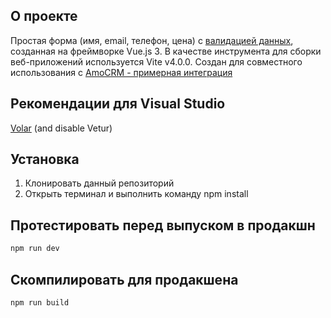 ## О проекте
Простая форма (имя, email, телефон, цена) с <a href="https://vuelidate-next.netlify.app/">валидацией данных</a>, созданная на фреймворке Vue.js 3. В качестве инструмента для сборки веб-приложений используется Vite v4.0.0.
Создан для совместного использования с <a href="https://github.com/temayakovlev/amocrm-simple-integration">AmoCRM - примерная интеграция</a>

## Рекомендации для Visual Studio

[Volar](https://marketplace.visualstudio.com/items?itemName=Vue.volar) (and disable Vetur)

## Установка
1. Клонировать данный репозиторий
2. Открыть терминал и выполнить команду npm install

## Протестировать перед выпуском в продакшн

```sh
npm run dev
```

## Скомпилировать для продакшена

```sh
npm run build
```